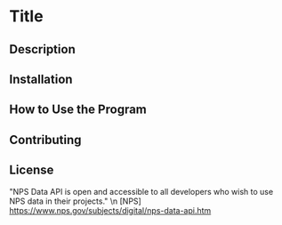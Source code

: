 # **Title**

## **Description**

## **Installation**

## **How to Use the Program**

## **Contributing**

## **License**
"NPS Data API is open and accessible to all developers who wish to use NPS data in their projects." \n
[NPS] https://www.nps.gov/subjects/digital/nps-data-api.htm

